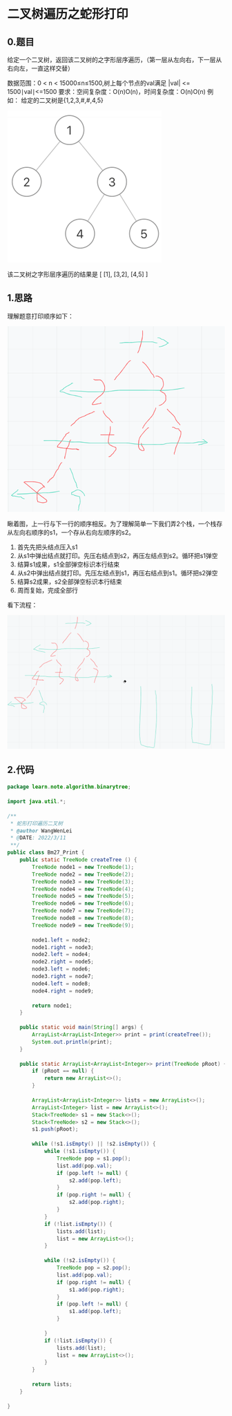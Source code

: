 # 二叉树遍历之蛇形打印

## 0.题目
给定一个二叉树，返回该二叉树的之字形层序遍历，（第一层从左向右，下一层从右向左，一直这样交替）

数据范围：0 < n < 15000≤n≤1500,树上每个节点的val满足 |val| <= 1500∣val∣<=1500
要求：空间复杂度：O(n)O(n)，时间复杂度：O(n)O(n)
例如：
给定的二叉树是{1,2,3,#,#,4,5}

![](../img/2022-03-11-14-52-41.png)

该二叉树之字形层序遍历的结果是
[
[1],
[3,2],
[4,5]
]

## 1.思路

理解题意打印顺序如下：

![](../img/2022-03-11-14-55-53.png)

瞅着图，上一行与下一行的顺序相反。为了理解简单一下我们弄2个栈，一个栈存从左向右顺序的s1，一个存从右向左顺序的s2。
1. 首先先把头结点压入s1
2. 从s1中弹出结点就打印。先压右结点到s2，再压左结点到s2。循环把s1弹空
3. 结算s1成果，s1全部弹空标识本行结束
4. 从s2中弹出结点就打印。先压左结点到s1，再压右结点到s1。循环把s2弹空
5. 结算s2成果，s2全部弹空标识本行结束
6. 周而复始，完成全部行

看下流程：

![](../img/snake.gif)


## 2.代码
```java
package learn.note.algorithm.binarytree;

import java.util.*;

/**
 * 蛇形打印遍历二叉树
 * @author WangWenLei
 * @DATE: 2022/3/11
 **/
public class Bm27_Print {
    public static TreeNode createTree () {
        TreeNode node1 = new TreeNode(1);
        TreeNode node2 = new TreeNode(2);
        TreeNode node3 = new TreeNode(3);
        TreeNode node4 = new TreeNode(4);
        TreeNode node5 = new TreeNode(5);
        TreeNode node6 = new TreeNode(6);
        TreeNode node7 = new TreeNode(7);
        TreeNode node8 = new TreeNode(8);
        TreeNode node9 = new TreeNode(9);

        node1.left = node2;
        node1.right = node3;
        node2.left = node4;
        node2.right = node5;
        node3.left = node6;
        node3.right = node7;
        node4.left = node8;
        node4.right = node9;

        return node1;
    }

    public static void main(String[] args) {
        ArrayList<ArrayList<Integer>> print = print(createTree());
        System.out.println(print);
    }

    public static ArrayList<ArrayList<Integer>> print(TreeNode pRoot) {
        if (pRoot == null) {
            return new ArrayList<>();
        }

        ArrayList<ArrayList<Integer>> lists = new ArrayList<>();
        ArrayList<Integer> list = new ArrayList<>();
        Stack<TreeNode> s1 = new Stack<>();
        Stack<TreeNode> s2 = new Stack<>();
        s1.push(pRoot);

        while (!s1.isEmpty() || !s2.isEmpty()) {
            while (!s1.isEmpty()) {
                TreeNode pop = s1.pop();
                list.add(pop.val);
                if (pop.left != null) {
                    s2.add(pop.left);
                }
                if (pop.right != null) {
                    s2.add(pop.right);
                }
            }
            if (!list.isEmpty()) {
                lists.add(list);
                list = new ArrayList<>();
            }

            while (!s2.isEmpty()) {
                TreeNode pop = s2.pop();
                list.add(pop.val);
                if (pop.right != null) {
                    s1.add(pop.right);
                }
                if (pop.left != null) {
                    s1.add(pop.left);
                }

            }
            if (!list.isEmpty()) {
                lists.add(list);
                list = new ArrayList<>();
            }
        }

        return lists;
    }

}

```